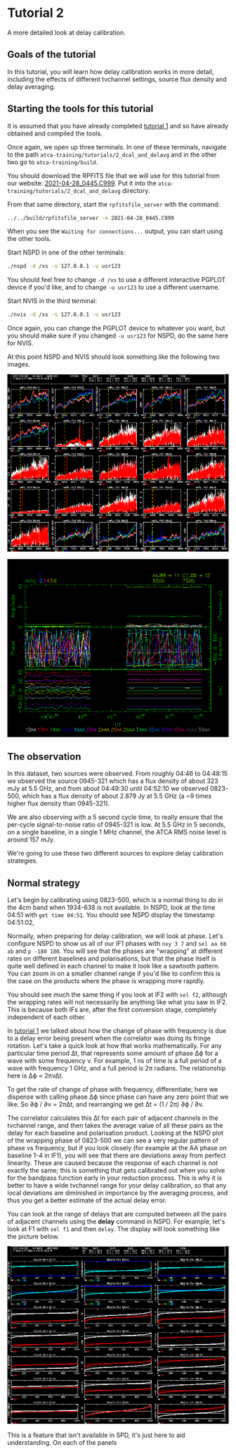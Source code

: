 # Tutorial 2
A more detailed look at delay calibration.

## Goals of the tutorial

In this tutorial, you will learn how delay calibration works in more detail,
including the effects of different tvchannel settings, source flux density and
delay averaging.

## Starting the tools for this tutorial

It is assumed that you have already completed [tutorial 1](../1_introduction/) and
so have already obtained and compiled the tools.

Once again, we open up three terminals. In one of these terminals, navigate to
the path `atca-training/tutorials/2_dcal_and_delavg` and in the other two go to
`atca-training/build`.

You should download the RPFITS file that we will use for this tutorial from
our website:
[2021-04-28_0445.C999](https://www.narrabri.atnf.csiro.au/people/Jamie.Stevens/atca-training-tutorials/2_dcal_and_delavg/2021-04-28_0445.C999). Put it into the
`atca-training/tutorials/2_dcal_and_delavg` directory.

From that same directory, start the `rpfitsfile_server` with the command:
```bash
../../build/rpfitsfile_server -n 2021-04-28_0445.C999
```

When you see the `Waiting for connections...` output, you can start using the other
tools.

Start NSPD in one of the other terminals:
```bash
./nspd -d /xs -s 127.0.0.1 -u usr123
```

You should feel free to change `-d /xs` to use a different interactive PGPLOT device
if you'd like, and to change `-u usr123` to use a different username.

Start NVIS in the third terminal:
```bash
./nvis -d /xs -s 127.0.0.1 -u usr123
```

Once again, you can change the PGPLOT device to whatever you want, but you should
make sure if you changed `-u usr123` for NSPD, do the same here for NVIS.

At this point NSPD and NVIS should look something like the following two images.

![NSPD upon startup](nspd_t2_startup.png)

![NVIS upon startup](nvis_t2_startup.png)

## The observation

In this dataset, two sources were observed. From roughly 04:46 to 04:48:15 we
observed the source 0945-321 which has a flux density of about 323 mJy at 5.5 GHz,
and from about 04:49:30 until 04:52:10 we observed 0823-500, which has a flux
density of about 2.879 Jy at 5.5 GHz (a ~9 times higher flux density than 0945-321).

We are also observing with a 5 second cycle time, to really ensure that the
per-cycle signal-to-noise ratio of 0945-321 is low. At 5.5 GHz in 5 seconds, on
a single baseline, in a single 1 MHz channel, the ATCA RMS noise level is around
157 mJy.

We're going to use these two different sources to explore delay calibration
strategies.

## Normal strategy

Let's begin by calibrating using 0823-500, which is a normal thing to do in
the 4cm band when 1934-638 is not available. In NSPD, look at the time 04:51
with `get time 04:51`. You should see NSPD display the timestamp 04:51:02,

Normally, when preparing for delay calibration, we will look at phase. Let's
configure NSPD to show us all of our IF1 phases with `nxy 3 7` and
`sel aa bb ab` and `p -180 180`. You will see that the phases are "wrapping"
at different rates on different baselines and polarisations, but that the
phase itself is quite well defined in each channel to make it look like
a sawtooth pattern. You can zoom in on a smaller channel range if you'd like
to confirm this is the case on the products where the phase is wrapping more
rapidly.

You should see much the same thing if you look at IF2 with `sel f2`, although
the wrapping rates will not necessarily be anything like what you saw in IF2.
This is because both IFs are, after the first conversion stage, completely
independent of each other.

In [tutorial 1](../1_introduction/) we talked about how the change of phase
with frequency is due to a delay error being present when the correlator
was doing its fringe rotation. Let's take a quick look at how that works
mathematically. For any particular time period &Delta;t, that represents
some amount of phase &Delta;&#981; for a wave with some frequency &nu;.
For example, 1 ns of time is a full period of a wave with frequency 1 GHz, and
a full period is 2&#960; radians.
The relationship here is &Delta;&#981; = 2&#960;&nu;&Delta;t.

To get the rate of change of phase with frequency, differentiate; here we dispense with
calling phase &Delta;&#981; since phase can have any zero point that we like.
So &part;&#981; / &part;&nu; = 2&#960;&Delta;t, and rearranging we get
&Delta;t = (1 / 2&#960;) &part;&#981; / &part;&nu;.

The correlator calculates this &Delta;t for each pair of adjacent channels
in the tvchannel range, and then takes the average value of all these pairs as
the delay for each baseline and polarisation product. Looking at the NSPD plot
of the wrapping phase of 0823-500 we can see a very regular pattern of phase
vs frequency, but if you look closely (for example at the AA phase on baseline
1-4 in IF1), you will see that there are deviations
away from perfect linearity. These are caused because the response of each
channel is not exactly the same; this is something that gets calibrated out
when you solve for the bandpass function early in your reduction process.
This is why it is better to have a wide tvchannel range for your delay
calibration, so that any local deviations are diminished in importance by the
averaging process, and thus you get a better estimate of the actual delay
error.

You can look at the range of delays that are computed between all the pairs
of adjacent channels using the **delay** command in NSPD. For example, let's
look at F1 with `sel f1` and then `delay`. The display will look something like
the picture below.

![NSPD showing the delay error distributions](nspd_t2_delay_panels.png)

This is a feature that isn't available in SPD, it's just here to aid
understanding. On each of the panels